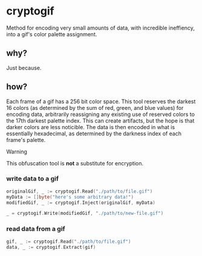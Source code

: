 # cryptogif

Method for encoding very small amounts of data, with incredible ineffiency, into a gif's color palette assignment.

## why?

Just because.

## how?

Each frame of a gif has a 256 bit color space. This tool reserves the darkest 16 colors (as determined by the sum of red, green, and blue values) for encoding data, arbitrarily reassigning any existing use of reserved colors to the 17th darkest palette index. This can create artifacts, but the hope is that darker colors are less noticible. The data is then encoded in what is essentially hexadecimal, as determined by the darkness index of each frame's palette.

> [!WARNING]
> This obfuscation tool is **not** a substitute for encryption.

### write data to a gif
```go
originalGif, _ := cryptogif.Read("./path/to/file.gif")
myData := []byte("here's some arbitrary data!")
modifiedGif, _ := cryptogif.Inject(originalGif, myData)

_ = cryptogif.Write(modifiedGif, "./path/to/new-file.gif")
```

### read data from a gif
```go
gif, _ := cryptogif.Read("./path/to/file.gif")
data, _ := cryptogif.Extract(gif)
```
